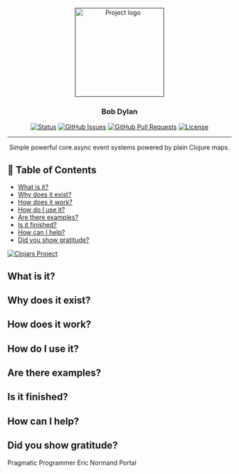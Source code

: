 <p align="center">
  <a href="" rel="noopener">
 <img width=200px height=200px src="https://i.imgur.com/6wj0hh6.jpg" alt="Project logo"></a>
</p>

<h3 align="center">Bob Dylan</h3>

<div align="center">

  [![Status](https://img.shields.io/badge/status-active-success.svg)]() 
  [![GitHub Issues](https://img.shields.io/github/issues/patbrown/bob-dylan.svg)](https://github.com/patbrown/bob-dylan/issues)
  [![GitHub Pull Requests](https://img.shields.io/github/issues-pr/patbrown/bob-dylan.svg)](https://github.com/patbrown/bob-dylan/pulls)
  [![License](https://img.shields.io/badge/license-MIT-blue.svg)](/LICENSE)

</div>

---

<p align="center"> Simple powerful core.async event systems powered by plain Clojure maps.
    <br> 
</p>

## 📝 Table of Contents
- [What is it?](#what)
- [Why does it exist?](#why)
- [How does it work?](#how)
- [How do I use it?](#usage)
- [Are there examples?](#examples)
- [Is it finished?](#todo)
- [How can I help?](#contribute)
- [Did you show gratitude?](#gratitude)

[![Clojars Project](https://img.shields.io/clojars/v/org.clojars.patbrown/bob-dylan.svg)](https://clojars.org/org.clojars.patbrown/bob-dylan)

## What is it? <a name = "what"></a>
## Why does it exist? <a name = "why"></a>
## How does it work? <a name = "how"></a>
## How do I use it? <a name = "usage"></a>
## Are there examples? <a name = "examples"></a>
## Is it finished? <a name = "todo"></a>
## How can I help? <a name = "contribute"></a>
## Did you show gratitude? <a name = "contribute"></a>
Pragmatic Programmer
Eric Normand
Portal
